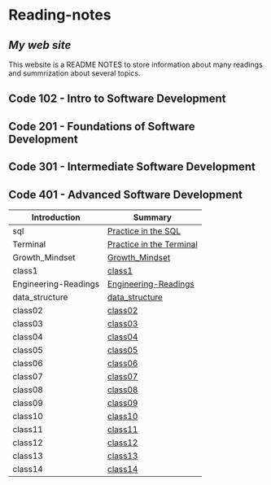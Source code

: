 # **Reading-notes**
## *My web site*
This website is a README NOTES to store information about many readings and summrization about several topics.

## Code 102 - Intro to Software Development
## Code 201 - Foundations of Software Development
## Code 301 - Intermediate Software Development
## Code 401 - Advanced Software Development

|Introduction  |Summary |
| ------------- | ------------- |
| sql | [Practice in the SQL ](./sql.md) |
| Terminal  | [Practice in the Terminal](./Terminal.md)  |
| Growth_Mindset  | [Growth_Mindset ](./Growth_Mindset.md)  |
|class1  | [class1](./class1.md)  |
|Engineering-Readings | [Engineering-Readings](./Engineering-Readings.md)  |
|data_structure | [data_structure](./data_structure.md)  |
|class02 | [class02](./class02.md)  |
|class03 | [class03](./class-03.md)  |
|class04 | [class04](./class04.md)  |
|class05 | [class05](./class05.md)  |
|class06 | [class06](./class06.md)  |
|class07 | [class07](./class07.md)  |
|class08 | [class08](./class08.md)  |
|class09 | [class09](./class09.md)  |
|class10 | [class10](./class10.md)  |
|class11 | [class11](./class11.md)  |
|class12 | [class12](./class12.md)  |
|class13 | [class13](./class13.md)  |
|class14 | [class14](./class14.md)  |
